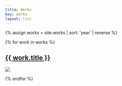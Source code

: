 ```yaml
---
title: Works
key: works
layout: list
---
```



{% assign works = site.works | sort: 'year' | reverse %}

{% for work in works %}

<section class="container py-3">
    <article>
        <h2 class="display-4"><a href={{ work.url }}>{{ work.title }}</a></h2>
        <img src="{{ work.main_image }}" class="w-100">
    </article>
<section>

{% endfor %}
